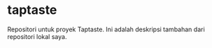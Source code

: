 # taptaste
Repositori untuk proyek Taptaste.
Ini adalah deskripsi tambahan dari repositori lokal saya.
